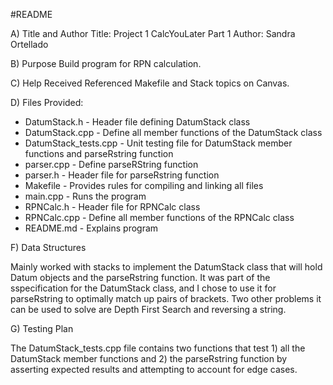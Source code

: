 #README

A) Title and Author
Title: Project 1 CalcYouLater Part 1
Author: Sandra Ortellado

B) Purpose
Build program for RPN calculation.

C) Help Received
Referenced Makefile and Stack topics on Canvas.

D) Files Provided:

* DatumStack.h - Header file defining DatumStack class
* DatumStack.cpp - Define all member functions of the DatumStack class
* DatumStack_tests.cpp - Unit testing file for DatumStack member functions
                         and parseRstring function
* parser.cpp - Define parseRString function
* parser.h - Header file for parseRstring function
* Makefile - Provides rules for compiling and linking all files
* main.cpp - Runs the program
* RPNCalc.h - Header file for RPNCalc class
* RPNCalc.cpp - Define all member functions of the RPNCalc class
* README.md - Explains program

F) Data Structures

Mainly worked with stacks to implement the DatumStack class that will hold
Datum objects and the parseRstring function. It was part of the sspecification
for the DatumStack class, and I chose to use it for parseRstring to optimally 
match up pairs of brackets. Two other problems it can be used to solve are
Depth First Search and reversing a string.

G) Testing Plan

The DatumStack_tests.cpp file contains two functions that test 1) all the
DatumStack member functions and 2) the parseRstring function by asserting
expected results and attempting to account for edge cases.